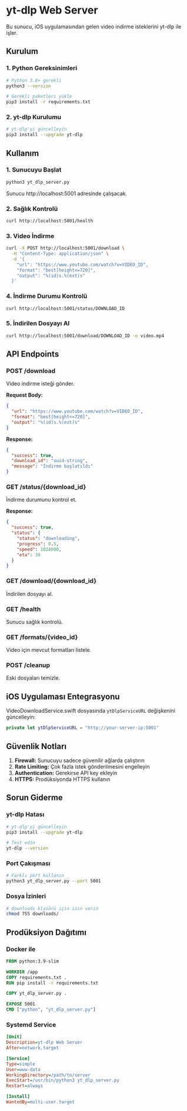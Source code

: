 # yt-dlp Web Server

Bu sunucu, iOS uygulamasından gelen video indirme isteklerini yt-dlp ile işler.

## Kurulum

### 1. Python Gereksinimleri
```bash
# Python 3.8+ gerekli
python3 --version

# Gerekli paketleri yükle
pip3 install -r requirements.txt
```

### 2. yt-dlp Kurulumu
```bash
# yt-dlp'yi güncelleyin
pip3 install --upgrade yt-dlp
```

## Kullanım

### 1. Sunucuyu Başlat
```bash
python3 yt_dlp_server.py
```

Sunucu http://localhost:5001 adresinde çalışacak.

### 2. Sağlık Kontrolü
```bash
curl http://localhost:5001/health
```

### 3. Video İndirme
```bash
curl -X POST http://localhost:5001/download \
  -H "Content-Type: application/json" \
  -d '{
    "url": "https://www.youtube.com/watch?v=VIDEO_ID",
    "format": "best[height<=720]",
    "output": "%(id)s.%(ext)s"
  }'
```

### 4. İndirme Durumu Kontrolü
```bash
curl http://localhost:5001/status/DOWNLOAD_ID
```

### 5. İndirilen Dosyayı Al
```bash
curl http://localhost:5001/download/DOWNLOAD_ID -o video.mp4
```

## API Endpoints

### POST /download
Video indirme isteği gönder.

**Request Body:**
```json
{
  "url": "https://www.youtube.com/watch?v=VIDEO_ID",
  "format": "best[height<=720]",
  "output": "%(id)s.%(ext)s"
}
```

**Response:**
```json
{
  "success": true,
  "download_id": "uuid-string",
  "message": "İndirme başlatıldı"
}
```

### GET /status/{download_id}
İndirme durumunu kontrol et.

**Response:**
```json
{
  "success": true,
  "status": {
    "status": "downloading",
    "progress": 0.5,
    "speed": 1024000,
    "eta": 30
  }
}
```

### GET /download/{download_id}
İndirilen dosyayı al.

### GET /health
Sunucu sağlık kontrolü.

### GET /formats/{video_id}
Video için mevcut formatları listele.

### POST /cleanup
Eski dosyaları temizle.

## iOS Uygulaması Entegrasyonu

VideoDownloadService.swift dosyasında `ytDlpServiceURL` değişkenini güncelleyin:

```swift
private let ytDlpServiceURL = "http://your-server-ip:5001"
```

## Güvenlik Notları

1. **Firewall:** Sunucuyu sadece güvenilir ağlarda çalıştırın
2. **Rate Limiting:** Çok fazla istek gönderilmesini engelleyin
3. **Authentication:** Gerekirse API key ekleyin
4. **HTTPS:** Prodüksiyonda HTTPS kullanın

## Sorun Giderme

### yt-dlp Hatası
```bash
# yt-dlp'yi güncelleyin
pip3 install --upgrade yt-dlp

# Test edin
yt-dlp --version
```

### Port Çakışması
```bash
# Farklı port kullanın
python3 yt_dlp_server.py --port 5001
```

### Dosya İzinleri
```bash
# downloads klasörü için izin verin
chmod 755 downloads/
```

## Prodüksiyon Dağıtımı

### Docker ile
```dockerfile
FROM python:3.9-slim

WORKDIR /app
COPY requirements.txt .
RUN pip install -r requirements.txt

COPY yt_dlp_server.py .

EXPOSE 5001
CMD ["python", "yt_dlp_server.py"]
```

### Systemd Service
```ini
[Unit]
Description=yt-dlp Web Server
After=network.target

[Service]
Type=simple
User=www-data
WorkingDirectory=/path/to/server
ExecStart=/usr/bin/python3 yt_dlp_server.py
Restart=always

[Install]
WantedBy=multi-user.target
``` 
